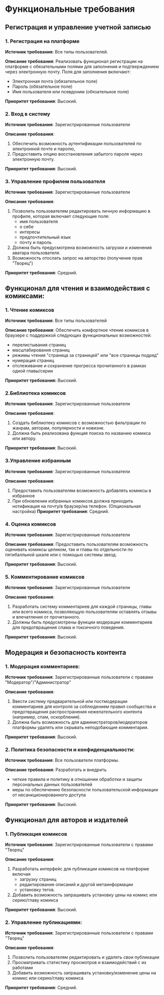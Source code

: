 # Функциональные требования

## Регистрация и управление учетной записью

### 1. Регистрация на платформе

**Источник требования**: Все типы пользователей.

**Описание требования**: 
Реализовать функционал регистрации на платформе с обязательными полями для заполнения и подтверждением через электронную почту. 
Поля для заполнения включают:
- Электронная почта (обязательное поле)
- Пароль (обязательное поле)
- Имя пользователя или псевдоним (обязательное поле)

**Приоритет требования**: Высокий.

### 2. Вход в систему

**Источник требования**: Зарегистрированные пользователи

**Описание требования**: 
1) Обеспечить возможность аутентификации пользователей по электронной почте и паролю, 
2) Предоставить опцию восстановления забытого пароля через электронную почту.

**Приоритет требования**: Высокий.

### 3. Управление профилем пользователя

**Источник требования**: Зарегистрированные пользователи

**Описание требования**: 

1) Позволить пользователям редактировать личную информацию в профиле, которая включает следующие поля: 
   - имя пользователя
   - о себе
   - интересы
   - предпочтительный язык
   - почту и пароль
2) Должна быть предусмотрена возможность загрузки и изменения аватара пользователя.
3) Возможность отослать запрос на авторство (получение прав "Творец")

**Приоритет требования**: Средний.

## Функционал для чтения и взаимодействия с комиксами:

### 1. Чтение комиксов

**Источник требования**: Все типы пользователей

**Описание требования**: 
Обеспечить комфортное чтение комиксов в браузере с поддержкой следующих функциональных возможностей: 
- перелистывания страниц
- масштабирование страниц
- режимы чтения "страница за страницей" или "все страницы подряд"
- нумерация страниц
- отслеживание и сохранение прогресса прочитанного в рамках одной главы/серии

**Приоритет требования:** Высокий.

### 2.Библиотека комиксов

**Источник требования**: Зарегистрированные пользователи

**Описание требования**:
1) Создать библиотеку комиксов с возможностью фильтрации по жанрам, авторам, популярности и новизне. 
2) Должна быть реализована функция поиска по названию комикса или автору.

**Приоритет требования**: Высокий.

### 3.Управление избранным

**Источник требования**: Зарегистрированные пользователи

**Описание требования**: 
1) Предоставить пользователям возможность добавлять комиксы в избранное
2) При обновлении избранных комиксов должна приходить нотификация на почту/в браузер/на телефон. (Опциональная настройка)
**Приоритет требования**: Средний.

### 4. Оценка комиксов

**Источник требования**: Зарегистрированные пользователи

**Описание требования**: Предоставить пользователям возможность оценивать комиксы целиком, так и главы по отдельности по пятибалльной шкале или с помощью системы звезд.

**Приоритет требования**: Высокий.

### 5. Комментирование комиксов

**Источник требования**: Зарегистрированные пользователи

**Описание требования**: 
1) Разработать систему комментариев для каждой страницы, главы или всего комикса, позволяющую пользователям оставлять отзывы и впечатления от прочитанного. 
2) Должны быть предусмотрены функции модерации комментариев для предотвращения спама и токсичного поведения.

**Приоритет требования**: Высокий.

## Модерация и безопасность контента

### 1. Модерация комментариев:

**Источник требования**: Зарегистрированные пользователи c правами "Модератор"/"Администратор"

**Описание требования**: 
1) Ввести систему предварительной или постмодерации комментариев для контроля за соблюдением правил сообщества и предотвращения распространения нежелательного контента (например, спам, оскорбления). 
2) Должна быть возможность для администраторов/модераторов платформы удалять или скрывать неподобающие комментарии.

**Приоритет требования**: Высокий.

### 2. Политика безопасности и конфиденциальности:

**Источник требования**: Все пользователи платформы.

**Описание требования**: 
Разработать и внедрить 
 - четкие правила и политику в отношении обработки и защиты персональных данных пользователей
 - меры по обеспечению безопасности пользовательской информации от несанкционированного доступа

**Приоритет требования**: Высокий.

## Функционал для авторов и издателей

### 1. Публикация комиксов

**Источник требования**: Зарегистрированные пользователи c правами "Творец"

**Описание требования**: 
1) Разработать интерфейс для публикации комиксов на платформе включая 
   - загрузку страниц
   - редактирование описаний и другой метаинформации
   - установку тегов.
2) Добавить возможность запрашивать установку цены на комикс или серию/главу комикса

**Приоритет требования**: Высокий.

### 2. Управление публикациями:

**Источник требования**: Зарегистрированные пользователи c правами "Творец"

**Описание требования**: 
1) Позволить пользователям редактировать и удалять свои публикации
2) Просматривать статистику просмотров и взаимодействий с их работами
3) Добавить возможность запрашивать установку/изменение цены на комикс или серию/главу комикса

**Приоритет требования**: Средний.